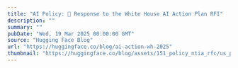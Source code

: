 ```yaml
---
title: "AI Policy: 🤗 Response to the White House AI Action Plan RFI"
description: ""
summary: ""
pubDate: "Wed, 19 Mar 2025 00:00:00 GMT"
source: "Hugging Face Blog"
url: "https://huggingface.co/blog/ai-action-wh-2025"
thumbnail: "https://huggingface.co/blog/assets/151_policy_ntia_rfc/us_policy_thumbnail.png"
---
```


